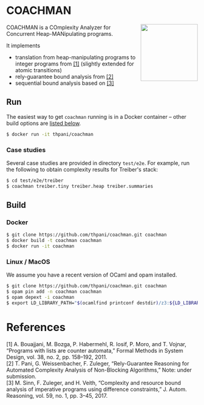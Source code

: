 # COACHMAN

<img align="right" width="150" src="https://user-images.githubusercontent.com/82047/39621966-d8711dec-4f90-11e8-9792-7c31968157c6.jpg">
COACHMAN is a COmplexity Analyzer for Concurrent Heap-MANipulating programs.

It implements

* translation from heap-manipulating programs to integer programs from [[1]](#references) (slightly extended for atomic transitions)
* rely-guarantee bound analysis from [[2]](#references)
* sequential bound analysis based on [[3]](#references)

## Run

The easiest way to get `coachman` running is in a Docker container – other build options are [listed below](#build).

```bash
$ docker run -it thpani/coachman
```

### Case studies

Several case studies are provided in directory `test/e2e`.
For example, run the following to obtain complexity results for Treiber's stack:

```bash
$ cd test/e2e/treiber
$ coachman treiber.tiny treiber.heap treiber.summaries
```

## Build

### Docker

```bash
$ git clone https://github.com/thpani/coachman.git coachman
$ docker build -t coachman coachman
$ docker run -it coachman
```

### Linux / MacOS

We assume you have a recent version of OCaml and opam installed.

```bash
$ git clone https://github.com/thpani/coachman.git coachman
$ opam pin add -n coachman coachman
$ opam depext -i coachman
$ export LD_LIBRARY_PATH="$(ocamlfind printconf destdir)/z3:${LD_LIBRARY_PATH}"
```

# References

[1] A. Bouajjani, M. Bozga, P. Habermehl, R. Iosif, P. Moro, and T. Vojnar, “Programs with lists are counter automata,” Formal Methods in System Design, vol. 38, no. 2, pp. 158–192, 2011.  
[2] T. Pani, G. Weissenbacher, F. Zuleger, “Rely-Guarantee Reasoning for Automated Complexity Analysis of Non-Blocking Algorithms,” Note: under submission.  
[3] M. Sinn, F. Zuleger, and H. Veith, “Complexity and resource bound analysis of imperative programs using difference constraints,” J. Autom. Reasoning, vol. 59, no. 1, pp. 3–45, 2017.